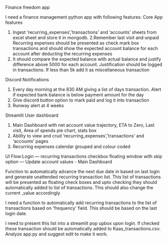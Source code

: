 Finance freedom app

I need a finance management python app with following features:
Core App features

1. Ingest ‘recurring_expenses’,’transactions’ and ‘accounts’ sheets from excel sheet and store it in mongodb.
   2.Remember last visit and unpaid Recurring expenses should be presented as check mark box transactions and should show the expected account balance for each account after deducting the recurring expenses
2. It should compare the expected balance with actual balance and justify difference above 5000 for each account. Justification should be logged in transactions. If less than 5k add it as miscellaneous transaction

Discord Notifications

1. Every day morning at the 830 AM giving a list of days transaction. Alert if expected bank balance is below payment amount for the day
2. Give discord button option to mark paid and log it into transaction
3. Runway alert at 4 weeks

Streamlit User dashboard

1. Main Dashboard with net account value trajectory, ETA to Zero, Last visit, Area of spends pie chart, stats box
2. Ability to view and crud ‘recurring_expenses’,’transactions’ and ‘accounts’ pages
3. Recurring expenses calendar grouped and colour coded

UI Flow:Login — recurring transactions checkbox floating window with skip option — Update account values - Main Dashboard

Function to automatically advance the next due date in  based on last login and generate unattended recurring transaction list. This list of transactions will be presented as floating check boxes and upto checking they should automatically added to list of transactions. This should also change the current \_value accordingly

I need a function to automatically add recurring transactions to the list of transactions based on 'frequency' field. This should be based on the last login date.

I need to present this list into a streamlit pop upbox upon login. If checked these transaction should be automatically added to Kaas_transactions.csv. Analyze app.py and suggest edit to make it work.


